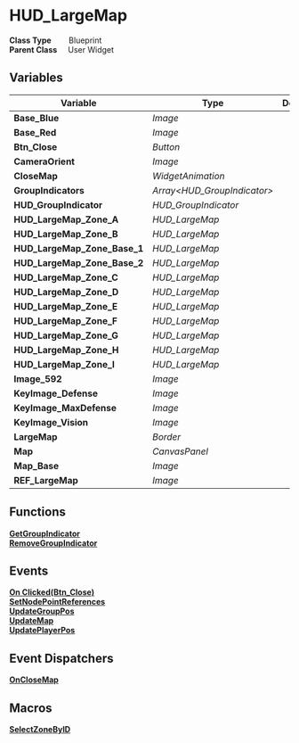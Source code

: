 # HUD_LargeMap


**Class Type**&nbsp; &nbsp; &nbsp; &nbsp; Blueprint  
**Parent Class** &nbsp; &nbsp; User Widget  

## Variables
|Variable                       |Type                           |Description    |
|-------------------------------|-------------------------------|---------------|
|**Base_Blue**                  |*Image*                        ||
|**Base_Red**                   |*Image*                        ||
|**Btn_Close**                  |*Button*                       ||
|**CameraOrient**               |*Image*                        ||
|**CloseMap**                   |*WidgetAnimation*              ||
|**GroupIndicators**            |*Array\<HUD_GroupIndicator\>*  ||
|**HUD_GroupIndicator**         |*HUD_GroupIndicator*           ||
|**HUD_LargeMap_Zone_A**        |*HUD_LargeMap*                 ||
|**HUD_LargeMap_Zone_B**        |*HUD_LargeMap*                 ||
|**HUD_LargeMap_Zone_Base_1**   |*HUD_LargeMap*                 ||
|**HUD_LargeMap_Zone_Base_2**   |*HUD_LargeMap*                 ||
|**HUD_LargeMap_Zone_C**        |*HUD_LargeMap*                 ||
|**HUD_LargeMap_Zone_D**        |*HUD_LargeMap*                 ||
|**HUD_LargeMap_Zone_E**        |*HUD_LargeMap*                 ||
|**HUD_LargeMap_Zone_F**        |*HUD_LargeMap*                 ||
|**HUD_LargeMap_Zone_G**        |*HUD_LargeMap*                 ||
|**HUD_LargeMap_Zone_H**        |*HUD_LargeMap*                 ||
|**HUD_LargeMap_Zone_I**        |*HUD_LargeMap*                 ||
|**Image_592**                  |*Image*                        ||
|**KeyImage_Defense**           |*Image*                        ||
|**KeyImage_MaxDefense**        |*Image*                        ||
|**KeyImage_Vision**            |*Image*                        ||
|**LargeMap**                   |*Border*                       ||
|**Map**                        |*CanvasPanel*                  ||
|**Map_Base**                   |*Image*                        ||
|**REF_LargeMap**               |*Image*                        ||

## Functions
[**GetGroupIndicator**](../../Methods/ClientMethods/GetGroupIndicator.md)  
[**RemoveGroupIndicator**](../../Methods/ClientMethods/RemoveGroupIndicator.md)  

## Events
[**On Clicked(Btn_Close)**](../../Events/Clicked_Btn_Close.md)  
[**SetNodePointReferences**](../../Events/SetNodePointReferences.md)  
[**UpdateGroupPos**](../../Events/UpdateGroupPos.md)  
[**UpdateMap**](../../Events/UpdateMap_HUD_LargeMap.md)  
[**UpdatePlayerPos**](../../Events/UpdatePlayerPos.md)  

## Event Dispatchers
[**OnCloseMap**](../../Dispatchers/OnCloseMap.md)  

## Macros
[**SelectZoneByID**](../../Macros/SelectZoneByID_Default.md)  